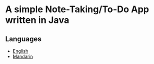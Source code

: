 # A simple Note-Taking/To-Do App written in Java

## Languages

- [English](./docs/en/Readme.md)
- [Mandarin](./docs/zh/Readme.md)
